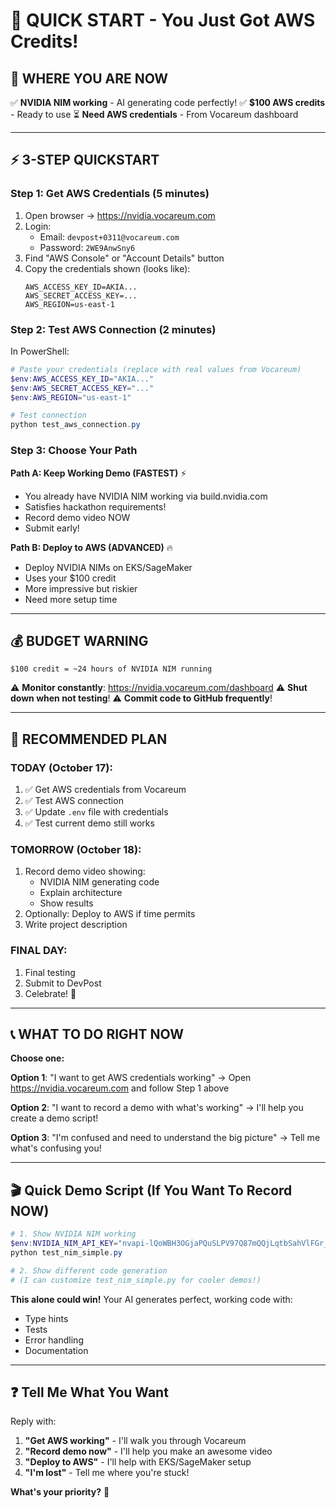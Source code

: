 # 🚀 QUICK START - You Just Got AWS Credits!

## 📍 WHERE YOU ARE NOW

✅ **NVIDIA NIM working** - AI generating code perfectly!
✅ **$100 AWS credits** - Ready to use
⏳ **Need AWS credentials** - From Vocareum dashboard

---

## ⚡ 3-STEP QUICKSTART

### Step 1: Get AWS Credentials (5 minutes)

1. Open browser → https://nvidia.vocareum.com
2. Login:
   - Email: `devpost+0311@vocareum.com`
   - Password: `2WE9AnwSny6`
3. Find "AWS Console" or "Account Details" button
4. Copy the credentials shown (looks like):
   ```
   AWS_ACCESS_KEY_ID=AKIA...
   AWS_SECRET_ACCESS_KEY=...
   AWS_REGION=us-east-1
   ```

### Step 2: Test AWS Connection (2 minutes)

In PowerShell:

```powershell
# Paste your credentials (replace with real values from Vocareum)
$env:AWS_ACCESS_KEY_ID="AKIA..."
$env:AWS_SECRET_ACCESS_KEY="..."
$env:AWS_REGION="us-east-1"

# Test connection
python test_aws_connection.py
```

### Step 3: Choose Your Path

**Path A: Keep Working Demo (FASTEST)** ⚡

- You already have NVIDIA NIM working via build.nvidia.com
- Satisfies hackathon requirements!
- Record demo video NOW
- Submit early!

**Path B: Deploy to AWS (ADVANCED)** 🔥

- Deploy NVIDIA NIMs on EKS/SageMaker
- Uses your $100 credit
- More impressive but riskier
- Need more setup time

---

## 💰 BUDGET WARNING

```
$100 credit = ~24 hours of NVIDIA NIM running
```

⚠️ **Monitor constantly**: https://nvidia.vocareum.com/dashboard
⚠️ **Shut down when not testing**!
⚠️ **Commit code to GitHub frequently**!

---

## 🎯 RECOMMENDED PLAN

### TODAY (October 17):

1. ✅ Get AWS credentials from Vocareum
2. ✅ Test AWS connection
3. ✅ Update `.env` file with credentials
4. ✅ Test current demo still works

### TOMORROW (October 18):

1. Record demo video showing:
   - NVIDIA NIM generating code
   - Explain architecture
   - Show results
2. Optionally: Deploy to AWS if time permits
3. Write project description

### FINAL DAY:

1. Final testing
2. Submit to DevPost
3. Celebrate! 🎉

---

## 📞 WHAT TO DO RIGHT NOW

**Choose one:**

**Option 1**: "I want to get AWS credentials working"
→ Open https://nvidia.vocareum.com and follow Step 1 above

**Option 2**: "I want to record a demo with what's working"
→ I'll help you create a demo script!

**Option 3**: "I'm confused and need to understand the big picture"
→ Tell me what's confusing you!

---

## 🎬 Quick Demo Script (If You Want To Record NOW)

```powershell
# 1. Show NVIDIA NIM working
$env:NVIDIA_NIM_API_KEY="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"
python test_nim_simple.py

# 2. Show different code generation
# (I can customize test_nim_simple.py for cooler demos!)
```

**This alone could win!** Your AI generates perfect, working code with:

- Type hints
- Tests
- Error handling
- Documentation

---

## ❓ Tell Me What You Want

Reply with:

1. **"Get AWS working"** - I'll walk you through Vocareum
2. **"Record demo now"** - I'll help you make an awesome video
3. **"Deploy to AWS"** - I'll help with EKS/SageMaker setup
4. **"I'm lost"** - Tell me where you're stuck!

**What's your priority?** 🎯
